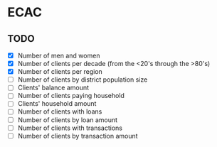 # ECAC

## TODO
- [x] Number of men and women
- [x] Number of clients per decade (from the <20's through the >80's)
- [x] Number of clients per region
- [ ] Number of clients by district population size
- [ ] Clients' balance amount
- [ ] Number of clients paying household
- [ ] Clients' household amount
- [ ] Number of clients with loans
- [ ] Number of clients by loan amount
- [ ] Number of clients with transactions
- [ ] Number of clients by transaction amount
